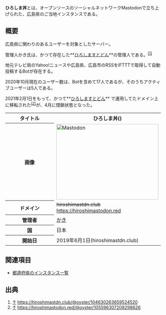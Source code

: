 <div>

**ひろしま丼**とは、オープンソースのソーシャルネットワークMastodonで立ち上げられた、広島県のご当地インスタンスである。  
  

## 概要

広島県に関わりのあるユーザーを対象としたサーバー。  

管理人かき氏は、かつて存在した**[ひろしますとどん](/%E3%81%B2%E3%82%8D%E3%81%97%E3%81%BE%E3%81%99%E3%81%A8%E3%81%A9%E3%82%93 "ひろしますとどん")**の管理人である。<sup>[\[1\]](#cite_note-1)</sup>  
  
地元テレビ局のYahoo!ニュースや広島県、広島市のRSSをIFTTTで取得して自動投稿するBotが存在する。  
  
2020年10月現在のユーザー数は、Botを含めて17人であるが、そのうちアクティブユーザーは5人である。  
  
2021年2月1日をもって、かつて**[ひろしますとどん](/%E3%81%B2%E3%82%8D%E3%81%97%E3%81%BE%E3%81%99%E3%81%A8%E3%81%A9%E3%82%93 "ひろしますとどん")** で運用してたドメイン上に移転された<sup>[\[2\]](#cite_note-2)</sup>が、4月に閉鎖状態となった。

<table>
<colgroup>
<col style="width: 50%" />
<col style="width: 50%" />
</colgroup>
<tbody>
<tr class="header">
<th>タイトル</th>
<th><strong>ひろしま丼</strong>()</th>
</tr>

<tr class="odd">
<th>画像</th>
<td><a href="/%E3%83%95%E3%82%A1%E3%82%A4%E3%83%AB:File.png" title="Mastodon"><img src="/images/b/b0/File.png" width="330" height="244" alt="Mastodon" /></a></td>
</tr>
<tr class="even">
<th scope="row">ドメイン</th>
<td><del>hiroshimastdn.club</del><br />
<a href="https://hiroshimastodon.red" rel="nofollow">https://hiroshimastodon.red</a></td>
</tr>
<tr class="odd">
<th scope="row">管理者</th>
<td><a href="https://hiroshimastodon.red/@oyster" rel="nofollow">かき</a></td>
</tr>
<tr class="even">
<th scope="row">国</th>
<td>日本</td>
</tr>
<tr class="odd">
<th scope="row">開始日</th>
<td>2019年6月1日(hiroshimastdn.club)</td>
</tr>
</tbody>
</table>

  

## 関連項目

-   [都道府県のインスタンス一覧](/%E9%83%BD%E9%81%93%E5%BA%9C%E7%9C%8C%E3%81%AE%E3%82%A4%E3%83%B3%E3%82%B9%E3%82%BF%E3%83%B3%E3%82%B9%E4%B8%80%E8%A6%A7 "都道府県のインスタンス一覧")

## 出典

<div>

1.  <span id="cite_note-1">[↑](#cite_ref-1) <a href="https://hiroshimastdn.club/@oyster/104630263659524520" rel="nofollow">https://hiroshimastdn.club/@oyster/104630263659524520</a></span>
2.  <span id="cite_note-2">[↑](#cite_ref-2) <a href="https://hiroshimastodon.red/@oyster/105596307208298626" rel="nofollow">https://hiroshimastodon.red/@oyster/105596307208298626</a></span>

</div>

</div>
